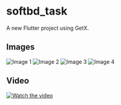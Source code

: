 # softbd_task

A new Flutter project using GetX.

## Images

![Image 1](https://github.com/user-attachments/assets/8f2ab40e-bb9e-4a03-8581-9f4ae9c8bfa4)
![Image 2](https://github.com/user-attachments/assets/5fa3fa26-ccfa-4fe6-9ada-12f6784fa68b)
![Image 3](https://github.com/user-attachments/assets/73c0e659-c677-4df1-8ae8-e4c4df3c0ea8)
![Image 4](https://github.com/user-attachments/assets/ac97e0be-c919-4349-8d32-72aeaf7f5c5d)

## Video

[![Watch the video](https://img.youtube.com/vi/uMtQsQwLeyY/maxresdefault.jpg)](https://youtu.be/uMtQsQwLeyY)
